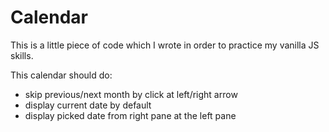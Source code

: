 # Calendar

This is a little piece of code which I wrote in order to practice my vanilla JS skills.

This calendar should do:

* skip previous/next month by click at left/right arrow
* display current date by default
* display picked date from right pane at the left pane
